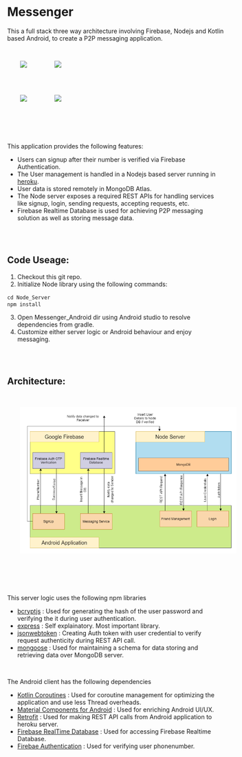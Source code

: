# Messenger
This a full stack three way architecture involving Firebase, Nodejs and Kotlin based Android, to create a P2P messaging application. 

<img src=https://nodejs.org/static/images/logos/nodejs-new-pantone-black.svg width="100" style="margin:30px 30px" />

<img src=https://www.pngix.com/pngfile/big/213-2134143_kotlin-logo-png-transparent-kotlin-logo-png-png.png width="100" style="margin:30px 30px" />

<br>

<img src=https://developer.android.com/images/brand/Android_Robot.svg width="100" style="margin:30px 30px" />

<img src=https://firebase.google.com/images/brand-guidelines/logo-built_black.png width="100" style="margin:30px 30px" />

<br><br>

This application provides the following features:
* Users can signup after their number is verified via Firebase Authentication.
* The User management is handled in a Nodejs based server running in [heroku](https://messenger-node-server.herokuapp.com/).
* User data is stored remotely in MongoDB Atlas.
* The Node server exposes a required REST APIs for handling services like signup, login, sending requests, accepting requests, etc.
* Firebase Realtime Database is used for achieving P2P messaging solution as well as storing message data.

<br><br>

## Code Useage:
1. Checkout this git repo.
2. Initialize Node library using the following commands:
```console 
cd Node_Server
npm install
```
3. Open Messenger_Android dir using Android studio to resolve dependencies from gradle.
4. Customize either server logic or Android behaviour and enjoy messaging.

<br><br>

## Architecture:
<img src=https://raw.githubusercontent.com/broto76/Messenger/main/Messenger_Arch.png style="margin:30px 30px" />

<br><br>

This server logic uses the following npm libraries
* [bcryptjs](https://www.npmjs.com/package/bcryptjs) : Used for generating the hash of the user password and verifying the it during user authentication. 
* [express](https://www.npmjs.com/package/express) : Self explainatory. Most important library. 
* [jsonwebtoken](https://www.npmjs.com/package/jsonwebtoken) : Creating Auth token with user credential to verify request authenticity during REST API call.
* [mongoose](https://www.npmjs.com/package/mongoose) : Used for maintaining a schema for data storing and retrieving data over MongoDB server.

<br>

The Android client has the following dependencies
* [Kotlin Coroutines](https://github.com/Kotlin/kotlinx.coroutines) : Used for coroutine management for optimizing the application and use less Thread overheads.
* [Material Components for Android](https://github.com/material-components/material-components-android) : Used for enriching Android UI/UX.
* [Retrofit](https://github.com/square/retrofit) : Used for making REST API calls from Android application to heroku server.
* [Firebase RealTime Database](com.google.firebase:firebase-database-ktx) : Used for accessing Firebase Realtime Database.
* [Firebae Authentication](com.google.firebase:firebase-auth-ktx) : Used for verifying user phonenumber.
